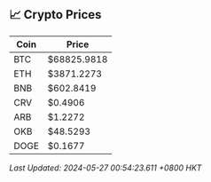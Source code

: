 ## 📈 Crypto Prices

| Coin | Price |
| ---- | ----- |
| BTC | $68825.9818 |
| ETH | $3871.2273 |
| BNB | $602.8419 |
| CRV | $0.4906 |
| ARB | $1.2272 |
| OKB | $48.5293 |
| DOGE | $0.1677 |

_Last Updated: 2024-05-27 00:54:23.611 +0800 HKT_